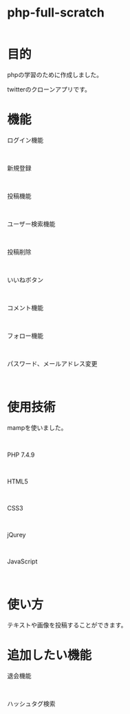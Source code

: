 # php-full-scratch

<img src="">

# 目的
<p>phpの学習のために作成しました。<br></p>
<p>twitterのクローンアプリです。</p>
 
# 機能

<p>ログイン機能</p><br>
<p>新規登録</p><br>
<p>投稿機能</p><br>
<p>ユーザー検索機能</p><br>
<p>投稿削除</p><br>
<p>いいねボタン</p><br>
<p>コメント機能</p><br>
<p>フォロー機能</p><br>
<p>パスワード、メールアドレス変更</p><br>
 
# 使用技術
 
<p>mampを使いました。</p><br>
<p>PHP 7.4.9</p><br>
<p>HTML5</p><br>
<p>CSS3</p><br>
<p>jQurey</p><br>
<p>JavaScript</p><br>
 
# 使い方
 
<p>テキストや画像を投稿することができます。</p>
 
 
# 追加したい機能
<p>退会機能</p><br>
<p>ハッシュタグ検索</p><br>
